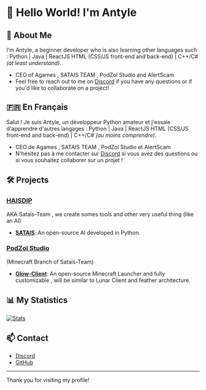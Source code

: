 # 👋 Hello World! I'm Antyle

## 🌟 About Me

I'm Antyle, a beginner developer who is also learning other languages such : Python | Java | ReactJS HTML (CSS/JS front-end and back-end) | C++/C# *(at least understand)*. 
- CEO of Agames , SATAIS TEAM , PodZol Studio and AlertScam 
- Feel free to reach out to me on [Discord](https://dsc.gg/haisdip) if you have any questions or if you'd like to collaborate on a project!

## 🇫🇷 En Français

Salut ! Je suis Antyle, un développeur Python amateur et j'essaie d'apprendre d'autres langages : Python | Java | ReactJS HTML (CSS/JS front-end and back-end) | C++/C# *(au moins comprendre)*.
- CEO de Agames , SATAIS TEAM , PodZol Studio et AlertScam 
- N'hésitez pas à me contacter sur [Discord](https://dsc.gg/haisdip) si vous avez des questions ou si vous souhaitez collaborer sur un projet !

## 🛠️ Projects

### [HAISDIP](https://github.com/AntyleYT/HAISDIP)
AKA Satais-Team , we create somes tools and other very useful thing (like an AI) 

  - **[SATAIS](https://github.com/AntyleYT/SATAIS)**: An open-source AI developed in Python. 

### [PodZol Studio](https://github.com/AntyleYT/HAISDIP)
(Minecraft Branch of Satais-Team)
  - **[Glow-Client](https://github.com/AntyleYT/Glow-Client)**: An open-source Minecraft Launcher and fully customizable , will be similar to Lunar Client and feather architecture.
    
## 📊 My Statistics
 [![Stats](https://github-readme-stats.vercel.app/api?username=AntyleYT&theme=algolia&show_icons=true)](https://github.com/anuraghazra/github-readme-stats)


## 📫 Contact

- [Discord](https://dsc.gg/haisdip)
- [GitHub](https://github.com/AntyleYT)

---

Thank you for visiting my profile!
